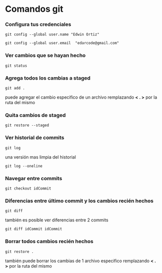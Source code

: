 # Comandos git

### Configura tus credenciales

```
git config --global user.name "Edwin Ortiz"
```

```
git config --global user.email  "edarcode@gmail.com"
```

### Ver cambios que se hayan hecho

```
git status
```

### Agrega todos los cambias a **staged**

```
git add .
```

puede agregar el cambio especifico de un archivo remplazando **< . >** por la ruta del mismo

### Quita cambios de staged

```
git restore --staged
```

### Ver historial de commits

```
git log
```

una versión mas limpia del historial

```
git log --oneline
```

### Navegar entre commits

```
git checkout idCommit
```

### Diferencias entre último commit y los cambios recién hechos

```
git diff
```

también es posible ver diferencias entre 2 commits

```
git diff idCommit idCommit
```

### Borrar todos cambios recién hechos

```
git restore .
```

también puede borrar los cambias de 1 archivo especifico remplazando **< . >** por la ruta del mismo
